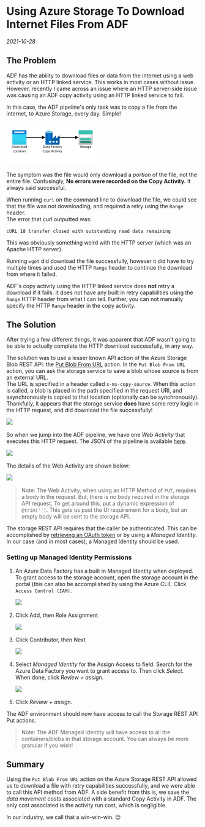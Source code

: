 # Using Azure Storage To Download Internet Files From ADF
*2021-10-28*

## The Problem

ADF has the ability to download files or data from the internet using a web activity or an HTTP linked service.  This works in most cases without issue.  However, recently I came across an issue where an HTTP server-side issue was causing an ADF copy activity using an HTTP linked service to fail. 

In this case, the ADF pipeline's only task was to copy a file from the internet, to Azure Storage, every day. Simple!

<img src="2021-10-28 11_34_00-Drawing1 - Visio Professional.png" width="250"/>

The symptom was the file would only download a *portion* of the file, not the entire file. Confusingly, **No errors were recorded on the Copy Activity.**  It always said successful.

When running ```curl``` on the command line to download the file, we could see that the file was not downloading, and required a retry using the ```Range``` header.  
The error that curl outputted was: 
```
cURL 18 transfer closed with outstanding read data remaining
````
This was obviously something weird with the HTTP server (which was an Apache HTTP server). 

Running ```wget``` did download the file successfully, however it did have to try multiple times and used the HTTP ```Range``` header to continue the download from where it failed.

ADF's copy activity using the HTTP linked service does **not** retry a download if it fails.  It does not have any built in retry capabilities using the ```Range``` HTTP header from what I can tell.  Further, you can not manually specify the HTTP ```Range``` header in the copy activity. 

## The Solution

After trying a few different things, it was apparent that ADF wasn't going to be able to actually complete the HTTP download successfully, in any way.  

The solution was to use a lesser known API action of the Azure Storage Blob REST API: the [Put Blob From URL](https://docs.microsoft.com/en-us/rest/api/storageservices/put-blob-from-url) action.  In the ```Put Blob From URL``` action, you can ask the storage service to save a blob whose source is from an external URL.  
The URL is specified in a header called ```x-ms-copy-source```. When this action is called, a blob is placed in the path specified in the request URI, and asynchronously is copied to that location (optionally can be synchronously).  Thankfully, it appears that the storage service **does** have some retry logic in the HTTP request, and did download the file successfully! 

<img src="great.gif" width="200"/>


So when we jump into the ADF pipeline, we have one *Web Activity* that executes this HTTP request.   The JSON of the pipeline is available [here](pipeline.json).

<img src="2021-10-28 10_34_10-GmAdfTest - Azure Data Factory and 8 more pages - Work - Microsoft​ Edge.png"/>

The details of the Web Activity are shown below:

<img src="2021-10-28 10_38_45-GmAdfTest - Azure Data Factory - Work - Microsoft​ Edge.png"/>

> Note: The Web Activity, when using an HTTP Method of ```PUT```, requires a body in the request.  But, there is no body required in the storage API request.  To get around this, put a dynamic expression of ```@trim('')```.  This gets us past the UI requirement for a body, but an empty body will be sent to the storage API. 

The storage REST API requires that the caller be authenticated.  This can be accomplished by [retrieving an OAuth token](../2021-08-17_GraphAPIAndADF) or by using a *Managed Identity*.  In our case (and in most cases), a Managed Identity should be used. 

### Setting up Managed Identity Permissions

1. An Azure Data Factory has a built in Managed Identity when deployed.  To grant access to the storage account, open the storage account in the portal (this can also be accomplished by using the Azure CLI).  Click ```Access Control (IAM)```.

    <img src="2021-10-28 11_36_26-gmadlshared - Microsoft Azure and 11 more pages - Work - Microsoft​ Edge.png"/>

2. Click Add, then Role Assignment

    <img src="2021-10-28 11_37_04-gmadlshared - Microsoft Azure and 11 more pages - Work - Microsoft​ Edge.png"/>

3. Click Contributor, then Next

    <img src="2021-10-28 11_38_23-Add role assignment - Microsoft Azure and 11 more pages - Work - Microsoft​ Edge.png"/>

4. Select *Managed Identity* for the Assign Access to field.  Search for the Azure Data Factory you want to grant access to.  Then click *Select*.  When done, click *Review + assign*.  

    <img src="2021-10-28 11_39_13-Select managed identities - Microsoft Azure and 11 more pages - Work - Microsoft.png"/>

5. Click *Review + assign*. 

The ADF environment should now have access to call the Storage REST API Put actions. 

> Note: The ADF Managed Identity will have access to all the containers/blobs in that storage account.  You can always be more granular if you wish!

## Summary

Using the ```Put Blob From URL``` action on the Azure Storage REST API allowed us to download a file with retry capabilities successfully, and we were able to call this API method from ADF.  A side benefit from this is, we save the *data movement* costs associated with a standard Copy Activity in ADF.  The only cost associated is the activity run cost, which is negligible.  

In our industry, we call that a win-win-win. 😊